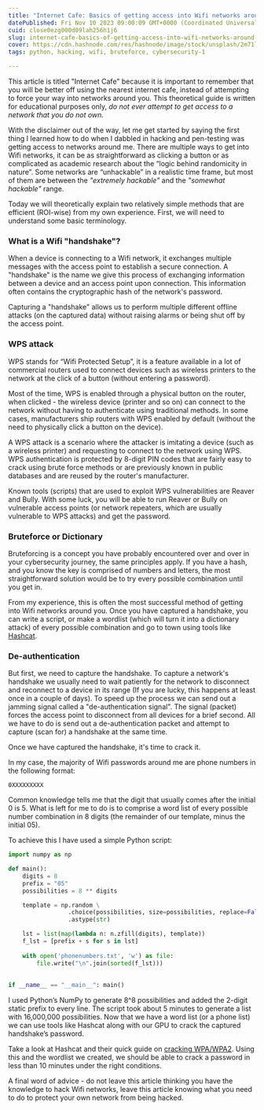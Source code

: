 ```yaml
---
title: "Internet Cafe: Basics of getting access into Wifi networks around you"
datePublished: Fri Nov 10 2023 09:00:09 GMT+0000 (Coordinated Universal Time)
cuid: close0ezg000d09lah256h1j6
slug: internet-cafe-basics-of-getting-access-into-wifi-networks-around-you
cover: https://cdn.hashnode.com/res/hashnode/image/stock/unsplash/2m71l9fA6mg/upload/bee6c8ae441cf6a08b532791c7cd5127.jpeg
tags: python, hacking, wifi, bruteforce, cybersecurity-1

---
```


This article is titled "Internet Cafe" because it is important to remember that you will be better off using the nearest internet cafe, instead of attempting to force your way into networks around you. This theoretical guide is written for educational purposes only, *do not ever attempt to get access to a network that you do not own.*

With the disclaimer out of the way, let me get started by saying the first thing I learned how to do when I dabbled in hacking and pen-testing was getting access to networks around me. There are multiple ways to get into Wifi networks, it can be as straightforward as clicking a button or as complicated as academic research about the “logic behind randomicity in nature”. Some networks are “unhackable” in a realistic time frame, but most of them are between the *"extremely hackable"* and the *"somewhat hackable"* range.

Today we will theoretically explain two relatively simple methods that are efficient (ROI-wise) from my own experience. First, we will need to understand some basic terminology.

### What is a Wifi "handshake"?

When a device is connecting to a Wifi network, it exchanges multiple messages with the access point to establish a secure connection. A "handshake" is the name we give this process of exchanging information between a device and an access point upon connection. This information often contains the cryptographic hash of the network's password.

Capturing a "handshake" allows us to perform multiple different offline attacks (on the captured data) without raising alarms or being shut off by the access point.

### WPS attack

WPS stands for “Wifi Protected Setup”, it is a feature available in a lot of commercial routers used to connect devices such as wireless printers to the network at the click of a button (without entering a password).

Most of the time, WPS is enabled through a physical button on the router, when clicked - the wireless device (printer and so on) can connect to the network without having to authenticate using traditional methods. In some cases, manufacturers ship routers with WPS enabled by default (without the need to physically click a button on the device).

A WPS attack is a scenario where the attacker is imitating a device (such as a wireless printer) and requesting to connect to the network using WPS. WPS authentication is protected by 8-digit PIN codes that are fairly easy to crack using brute force methods or are previously known in public databases and are reused by the router's manufacturer.

Known tools (scripts) that are used to exploit WPS vulnerabilities are Reaver and Bully. With some luck, you will be able to run Reaver or Bully on vulnerable access points (or network repeaters, which are usually vulnerable to WPS attacks) and get the password.

### Bruteforce or Dictionary

Bruteforcing is a concept you have probably encountered over and over in your cybersecurity journey, the same principles apply. If you have a hash, and you know the key is comprised of numbers and letters, the most straightforward solution would be to try every possible combination until you get in.

From my experience, this is often the most successful method of getting into Wifi networks around you. Once you have captured a handshake, you can write a script, or make a wordlist (which will turn it into a dictionary attack) of every possible combination and go to town using tools like [Hashcat](https://hashcat.net/hashcat/).

### De-authentication

But first, we need to capture the handshake. To capture a network's handshake we usually need to wait patiently for the network to disconnect and reconnect to a device in its range (If you are lucky, this happens at least once in a couple of days). To speed up the process we can send out a jamming signal called a "de-authentication signal". The signal (packet) forces the access point to disconnect from all devices for a brief second. All we have to do is send out a de-authentication packet and attempt to capture (scan for) a handshake at the same time.

Once we have captured the handshake, it's time to crack it.

In my case, the majority of Wifi passwords around me are phone numbers in the following format:

```plaintext
0XXXXXXXXX
```

Common knowledge tells me that the digit that usually comes after the initial 0 is 5. What is left for me to do is to comprise a word list of every possible number combination in 8 digits (the remainder of our template, minus the initial 05).

To achieve this I have used a simple Python script:

```python
import numpy as np

def main():
    digits = 8
    prefix = "05"
    possibilities = 8 ** digits

    template = np.random \
                 .choice(possibilities, size=possibilities, replace=False) \
                 .astype(str)

    lst = list(map(lambda n: n.zfill(digits), template))
    f_lst = [prefix + s for s in lst]
    
    with open('phonenumbers.txt', 'w') as file:
        file.write("\n".join(sorted(f_lst)))
    
    
if __name__ == "__main__": main()
```

I used Python’s NumPy to generate 8^8 possibilities and added the 2-digit static prefix to every line. The script took about 5 minutes to generate a list with 16,000,000 possibilities. Now that we have a word list (or a phone list) we can use tools like Hashcat along with our GPU to crack the captured handshake’s password.

Take a look at Hashcat and their quick guide on [cracking WPA/WPA2](https://hashcat.net/wiki/doku.php?id=cracking_wpawpa2). Using this and the wordlist we created, we should be able to crack a password in less than 10 minutes under the right conditions.

A final word of advice - do not leave this article thinking you have the knowledge to hack Wifi networks, leave this article knowing what you need to do to protect your own network from being hacked.